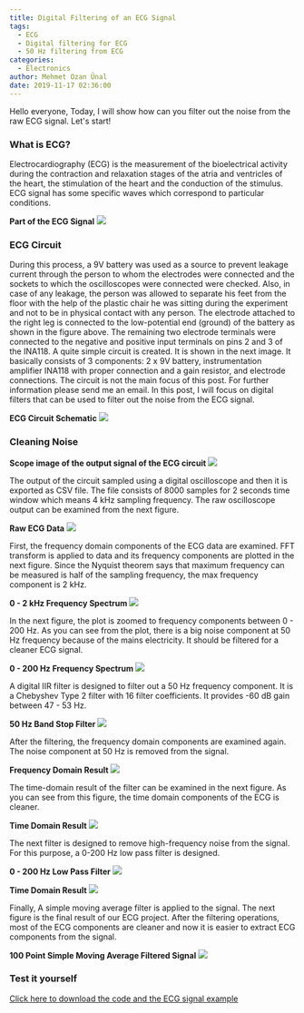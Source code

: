 ```yaml
---
title: Digital Filtering of an ECG Signal
tags:
  - ECG
  - Digital filtering for ECG
  - 50 Hz filtering from ECG
categories:
  - Electronics
author: Mehmet Ozan Ünal
date: 2019-11-17 02:36:00
---
```


Hello everyone, Today, I will show how can you filter out the noise from the raw
ECG signal. Let's start!

### What is ECG?

Electrocardiography (ECG) is the measurement of the bioelectrical activity
during the contraction and relaxation stages of the atria and ventricles of the
heart, the stimulation of the heart and the conduction of the stimulus. ECG
signal has some specific waves which correspond to particular conditions.

**Part of the ECG Signal** ![](/images/ekg15.jpg)

### ECG Circuit

During this process, a 9V battery was used as a source to prevent leakage
current through the person to whom the electrodes were connected and the sockets
to which the oscilloscopes were connected were checked. Also, in case of any
leakage, the person was allowed to separate his feet from the floor with the
help of the plastic chair he was sitting during the experiment and not to be in
physical contact with any person. The electrode attached to the right leg is
connected to the low-potential end (ground) of the battery as shown in the
figure above. The remaining two electrode terminals were connected to the
negative and positive input terminals on pins 2 and 3 of the INA118. A quite
simple circuit is created. It is shown in the next image. It basically consists
of 3 components: 2 x 9V battery, instrumentation amplifier INA118 with proper
connection and a gain resistor, and electrode connections. The circuit is not
the main focus of this post. For further information please send me an email. In
this post, I will focus on digital filters that can be used to filter out the
noise from the ECG signal.

**ECG Circuit Schematic** ![](/images/ekgcircuit.png)

### Cleaning Noise

**Scope image of the output signal of the ECG circuit** ![](/images/ekg14.jpg)

The output of the circuit sampled using a digital oscilloscope and then it is
exported as CSV file. The file consists of 8000 samples for 2 seconds time
window which means 4 kHz sampling frequency. The raw oscilloscope output can be
examined from the next figure.

**Raw ECG Data** ![](/images/ekg20.png)

First, the frequency domain components of the ECG data are examined. FFT
transform is applied to data and its frequency components are plotted in the
next figure. Since the Nyquist theorem says that maximum frequency can be
measured is half of the sampling frequency, the max frequency component is 2
kHz.

**0 - 2 kHz Frequency Spectrum** ![](/images/ekg4.png)

In the next figure, the plot is zoomed to frequency components between 0 - 200
Hz. As you can see from the plot, there is a big noise component at 50 Hz
frequency because of the mains electricity. It should be filtered for a cleaner
ECG signal.

**0 - 200 Hz Frequency Spectrum** ![](/images/ekg6.png)

A digital IIR filter is designed to filter out a 50 Hz frequency component. It
is a Chebyshev Type 2 filter with 16 filter coefficients. It provides -60 dB
gain between 47 - 53 Hz.

**50 Hz Band Stop Filter** ![](/images/ekg3.png)

After the filtering, the frequency domain components are examined again. The
noise component at 50 Hz is removed from the signal.

**Frequency Domain Result** ![](/images/ekg16.png)

The time-domain result of the filter can be examined in the next figure. As you
can see from this figure, the time domain components of the ECG is cleaner.

**Time Domain Result** ![](/images/ekg11.png)

The next filter is designed to remove high-frequency noise from the signal. For
this purpose, a 0-200 Hz low pass filter is designed.

**0 - 200 Hz Low Pass Filter** ![](/images/ekg7.png)

**Time Domain Result** ![](/images/ekg8.png)

Finally, A simple moving average filter is applied to the signal. The next
figure is the final result of our ECG project. After the filtering operations,
most of the ECG components are cleaner and now it is easier to extract ECG
components from the signal.

**100 Point Simple Moving Average Filtered Signal** ![](/images/ekg12.png)

### Test it yourself

[Click here to download the code and the ECG signal example](https://github.com/mozanunal/digital-filtering-of-ecg-signal)
